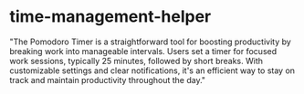 # time-management-helper
"The Pomodoro Timer is a straightforward tool for boosting productivity by breaking work into manageable intervals. Users set a timer for focused work sessions, typically 25 minutes, followed by short breaks. With customizable settings and clear notifications, it's an efficient way to stay on track and maintain productivity throughout the day."
